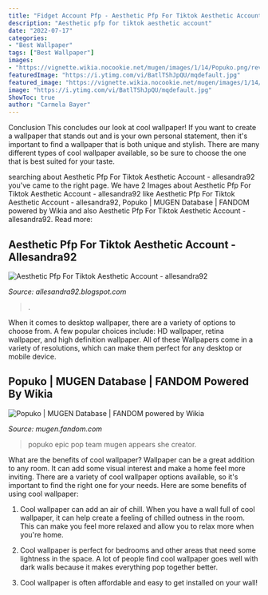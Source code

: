 ```yaml
---
title: "Fidget Account Pfp - Aesthetic Pfp For Tiktok Aesthetic Account"
description: "Aesthetic pfp for tiktok aesthetic account"
date: "2022-07-17"
categories:
- "Best Wallpaper"
tags: ["Best Wallpaper"]
images:
- "https://vignette.wikia.nocookie.net/mugen/images/1/14/Popuko.png/revision/latest/scale-to-width-down/250?cb=20170720001649"
featuredImage: "https://i.ytimg.com/vi/BatlTShJpQU/mqdefault.jpg"
featured_image: "https://vignette.wikia.nocookie.net/mugen/images/1/14/Popuko.png/revision/latest/scale-to-width-down/250?cb=20170720001649"
image: "https://i.ytimg.com/vi/BatlTShJpQU/mqdefault.jpg"
ShowToc: true
author: "Carmela Bayer"
---
```



Conclusion
This concludes our look at cool wallpaper! If you want to create a wallpaper that stands out and is your own personal statement, then it's important to find a wallpaper that is both unique and stylish. There are many different types of cool wallpaper available, so be sure to choose the one that is best suited for your taste.

	

		
searching about Aesthetic Pfp For Tiktok Aesthetic Account - allesandra92 you've came to the right page. We have 2 Images about Aesthetic Pfp For Tiktok Aesthetic Account - allesandra92 like Aesthetic Pfp For Tiktok Aesthetic Account - allesandra92, Popuko | MUGEN Database | FANDOM powered by Wikia and also Aesthetic Pfp For Tiktok Aesthetic Account - allesandra92. Read more:
		
    
## Aesthetic Pfp For Tiktok Aesthetic Account - Allesandra92

<img loading=lazy src="https://i.ytimg.com/vi/BatlTShJpQU/mqdefault.jpg" onerror="this.onerror=null;this.src='https://tse1.mm.bing.net/th?id=OIP.b2rhFWIMiaiG5eRlFpZ-swAAAA&amp;pid=15.1';" alt="Aesthetic Pfp For Tiktok Aesthetic Account - allesandra92">

_Source: allesandra92.blogspot.com_

>. 

	

When it comes to desktop wallpaper, there are a variety of options to choose from. A few popular choices include: HD wallpaper, retina wallpaper, and high definition wallpaper. All of these Wallpapers come in a variety of resolutions, which can make them perfect for any desktop or mobile device. 

    
## Popuko | MUGEN Database | FANDOM Powered By Wikia

<img loading=lazy src="https://vignette.wikia.nocookie.net/mugen/images/1/14/Popuko.png/revision/latest/scale-to-width-down/250?cb=20170720001649" onerror="this.onerror=null;this.src='https://tse1.mm.bing.net/th?id=OIP.spv1r_KGJeS839KtMjpH0QAAAA&amp;pid=15.1';" alt="Popuko | MUGEN Database | FANDOM powered by Wikia">

_Source: mugen.fandom.com_

>popuko epic pop team mugen appears she creator. 

	

What are the benefits of cool wallpaper?
Wallpaper can be a great addition to any room. It can add some visual interest and make a home feel more inviting. There are a variety of cool wallpaper options available, so it's important to find the right one for your needs. Here are some benefits of using cool wallpaper: 
1. Cool wallpaper can add an air of chill. When you have a wall full of cool wallpaper, it can help create a feeling of chilled outness in the room. This can make you feel more relaxed and allow you to relax more when you're home. 

2. Cool wallpaper is perfect for bedrooms and other areas that need some lightness in the space. A lot of people find cool wallpaper goes well with dark walls because it makes everything pop together better. 

3. Cool wallpaper is often affordable and easy to get installed on your wall!

